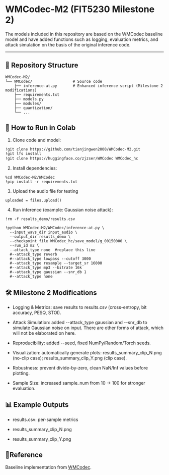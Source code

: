 # WMCodec-M2 (FIT5230 Milestone 2)

The models included in this repository are based on the WMCodec baseline model and have added functions such as logging, evaluation metrics, and attack simulation on the basis of the original inference code.

---

## 📂 Repository Structure

```text
WMCodec-M2/
└── WMCodec/                  # Source code
    ├── inference-at.py       # Enhanced inference script (Milestone 2 modifications)
    ├── requirements.txt
    ├── models.py
    ├── modules/
    ├── quantization/
    └── ...
```

## 🚀 How to Run in Colab

1. Clone code and model:
```bash
!git clone https://github.com/tianjingwen2000/WMCodec-M2.git
!git lfs install
!git clone https://huggingface.co/zjzser/WMCodec WMCodec_hc
```
2. Install dependencies:
```
%cd WMCodec-M2/WMCodec
!pip install -r requirements.txt
```
3. Upload the audio file for testing
```
uploaded = files.upload()
```
4. Run inference (example: Gaussian noise attack):
```
!rm -f results_demo/results.csv

!python WMCodec-M2/WMCodec/inference-at.py \
  --input_wavs_dir input_audio \
  --output_dir results_demo \
  --checkpoint_file WMCodec_hc/save_model/g_00150000 \
  --run_id m2 \
  --attack_type none  #replace this line
  #--attack_type reverb
  #--attack_type lowpass --cutoff 3000
  #--attack_type resample --target_sr 16000
  #--attack_type mp3 --bitrate 16k
  #--attack_type gaussian --snr_db 1
  #--attack_type none
```

## 🛠️ Milestone 2 Modifications

- Logging & Metrics: save results to results.csv (cross-entropy, bit accuracy, PESQ, STOI).

- Attack Simulation: added --attack_type gaussian and --snr_db to simulate Gaussian noise on input. There are other forms of attack, which will not be elaborated on here.

- Reproducibility: added --seed, fixed NumPy/Random/Torch seeds.

- Visualization: automatically generate plots: results_summary_clip_N.png (no-clip case); results_summary_clip_Y.png (clip case).

- Robustness: prevent divide-by-zero, clean NaN/Inf values before plotting.

- Sample Size: increased sample_num from 10 → 100 for stronger evaluation.

## 📊 Example Outputs

- results.csv: per-sample metrics

- results_summary_clip_N.png

- results_summary_clip_Y.png

## 📜Reference

Baseline implementation from [WMCodec](https://huggingface.co/zjzser/WMCodec).
